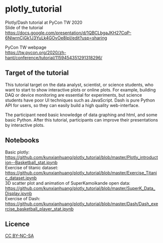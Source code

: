 # plotly_tutorial
Plotly/Dash tutorial at PyCon TW 2020  
Slide of the tutorial  
https://docs.google.com/presentation/d/1QBCLbgaJKH27CqP-6NlwrnCjGk1J3YuLk4GOvOe8lpI/edit?usp=sharing  

PyCon TW webpage  
https://tw.pycon.org/2020/zh-hant/conference/tutorial/1159454351291318296/

## Target of the tutorial  
This tutorial target on the data analyst, scientist, or science students, who want to start to show interactive plots or online plots. For example, building DAQ or device monitoring are essential for experiments, but science students have poor UI techniques such as JavaScript. Dash is pure Python API for users, so they can easily build a high quality web-interface.

The participant need basic knowledge of data graphing and html, and some basic Python. After this tutorial, participants can improve their presentations by interactive plots.

## Notebooks  
Basic plotly:  
https://github.com/kunxianhuang/plotly_tutorial/blob/master/Plotly_introduction--Basketball_stat.ipynb  
Exercise of titanic dataset:  
https://github.com/kunxianhuang/plotly_tutorial/blob/master/Exercise_Titanic_dataset.ipynb  
3D scatter plot and animation of SuperKamoikande open data:  
https://github.com/kunxianhuang/plotly_tutorial/blob/master/SuperK_Data_Display.ipynb  
Exercise of Dash:  
https://github.com/kunxianhuang/plotly_tutorial/blob/master/Dash/Dash_exercise_basketball_player_stat.ipynb  

## Licence
[CC BY-NC-SA](https://creativecommons.org/licenses/by-nc-sa/4.0/deed.zh_TW)  
